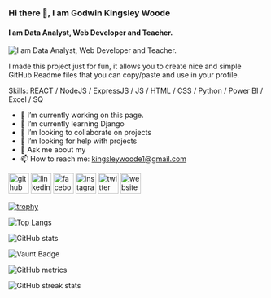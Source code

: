 ### Hi there 👋, I am Godwin Kingsley Woode
#### I am Data Analyst, Web Developer and Teacher.
![I am Data Analyst, Web Developer and Teacher.](https://arturssmirnovs.github.io/github-profile-readme-generator/images/banner.png)

I made this project just for fun, it allows you to create nice and simple GitHub Readme files that you can copy/paste and use in your profile.

Skills: REACT / NodeJS / ExpressJS / JS / HTML / CSS / Python / Power BI / Excel / SQ

- 🔭 I’m currently working on this page. 
- 🌱 I’m currently learning Django 
- 👯 I’m looking to collaborate on projects 
- 🤔 I’m looking for help with projects 
- 💬 Ask me about my  
- 📫 How to reach me: kingsleywoode1@gmail.com 


[<img src='https://cdn.jsdelivr.net/npm/simple-icons@3.0.1/icons/github.svg' alt='github' height='40'>](https://github.com/gkwoode)  [<img src='https://cdn.jsdelivr.net/npm/simple-icons@3.0.1/icons/linkedin.svg' alt='linkedin' height='40'>](https://www.linkedin.com/in/godwin-woode/)  [<img src='https://cdn.jsdelivr.net/npm/simple-icons@3.0.1/icons/facebook.svg' alt='facebook' height='40'>](https://www.facebook.com/kingsley.woode.1)  [<img src='https://cdn.jsdelivr.net/npm/simple-icons@3.0.1/icons/instagram.svg' alt='instagram' height='40'>](https://www.instagram.com/gkwoode/)  [<img src='https://cdn.jsdelivr.net/npm/simple-icons@3.0.1/icons/twitter.svg' alt='twitter' height='40'>](https://twitter.com/gk_woode)  [<img src='https://cdn.jsdelivr.net/npm/simple-icons@3.0.1/icons/icloud.svg' alt='website' height='40'>](gkwoode.com)  

[![trophy](https://github-profile-trophy.vercel.app/?username=gkwoode)](https://github.com/ryo-ma/github-profile-trophy)

[![Top Langs](https://github-readme-stats.vercel.app/api/top-langs/?username=gkwoode)](https://github.com/anuraghazra/github-readme-stats)

![GitHub stats](https://github-readme-stats.vercel.app/api?username=gkwoode&show_icons=true&count_private=true)  

![Vaunt Badge](https://api.vaunt.dev/v1/github/entities/gkwoode/contributions?format=svg&private=true)  

![GitHub metrics](https://metrics.lecoq.io/gkwoode)  

![GitHub streak stats](https://streak-stats.demolab.com/?user=gkwoode)  

